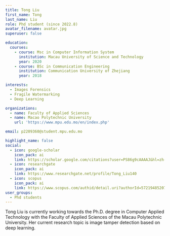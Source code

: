 ```yaml
---
title: Tong Liu
first_name: Tong
last_name: Liu
role: Phd student (since 2022.8)
avatar_filename: avatar.jpg
superuser: false

education:
  courses:
    - course: Msc in Computer Information System
      institution: Macau University of Science and Technology
      year: 2020
    - course: BSc in Communication Engineering
      institution: Communication University of Zhejiang
      year: 2018

interests:
  - Images Forensics
  - Fragile Watermarking
  - Deep Learning

organizations:
  - name: Faculty of Applied Sciences
  - name: Macao Polytechnic University 
    url: 'https://www.mpu.edu.mo/en/index.php'

email: p2209360@student.mpu.edu.mo

highlight_name: false
social:
  - icon: google-scholar
    icon_pack: ai
    link: https://scholar.google.com/citations?user=PS86g9cAAAAJ&hl=zh-CN
  - icon: researchgate
    icon_pack: ai
    link: https://www.researchgate.net/profile/Tong_Liu140
  - icon: scopus
    icon_pack: ai
    link: https://www.scopus.com/authid/detail.uri?authorId=57219485207
user_groups:
  - Phd students
---
```


Tong Liu is currently working towards the Ph.D. degree in Computer Applied Technology with the Faculty of Applied Sciences of the Macau Polytechnic University. Her current research topic is image tamper detection based on deep learning.

